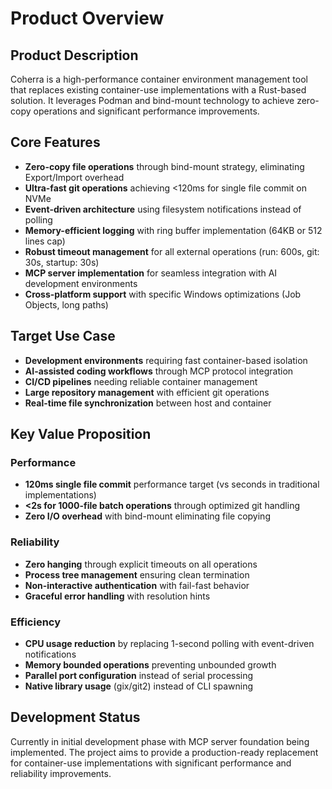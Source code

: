 # Product Overview

## Product Description
Coherra is a high-performance container environment management tool that replaces existing container-use implementations with a Rust-based solution. It leverages Podman and bind-mount technology to achieve zero-copy operations and significant performance improvements.

## Core Features
- **Zero-copy file operations** through bind-mount strategy, eliminating Export/Import overhead
- **Ultra-fast git operations** achieving <120ms for single file commit on NVMe
- **Event-driven architecture** using filesystem notifications instead of polling
- **Memory-efficient logging** with ring buffer implementation (64KB or 512 lines cap)
- **Robust timeout management** for all external operations (run: 600s, git: 30s, startup: 30s)
- **MCP server implementation** for seamless integration with AI development environments
- **Cross-platform support** with specific Windows optimizations (Job Objects, long paths)

## Target Use Case
- **Development environments** requiring fast container-based isolation
- **AI-assisted coding workflows** through MCP protocol integration
- **CI/CD pipelines** needing reliable container management
- **Large repository management** with efficient git operations
- **Real-time file synchronization** between host and container

## Key Value Proposition
### Performance
- **120ms single file commit** performance target (vs seconds in traditional implementations)
- **<2s for 1000-file batch operations** through optimized git handling
- **Zero I/O overhead** with bind-mount eliminating file copying

### Reliability
- **Zero hanging** through explicit timeouts on all operations
- **Process tree management** ensuring clean termination
- **Non-interactive authentication** with fail-fast behavior
- **Graceful error handling** with resolution hints

### Efficiency
- **CPU usage reduction** by replacing 1-second polling with event-driven notifications
- **Memory bounded operations** preventing unbounded growth
- **Parallel port configuration** instead of serial processing
- **Native library usage** (gix/git2) instead of CLI spawning

## Development Status
Currently in initial development phase with MCP server foundation being implemented. The project aims to provide a production-ready replacement for container-use implementations with significant performance and reliability improvements.